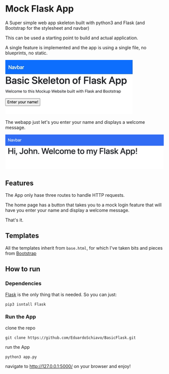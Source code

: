 # Mock Flask App

A Super simple web app skeleton built with python3 and Flask (and Bootstrap for the stylesheet and navbar)

This can be used a starting point to build and actual application.

A single feature is implemented and the app is using a single file, no blueprints, no static. 

![homepage](gallery/home.jpg)

The webapp just let's you enter your name and displays a welcome message.

![welcome message](gallery/welcome.jpg)



## Features

The App only hase three routes to handle HTTP requests. 

The home page has a button that takes you to a mock login feature that will have you enter your name and display a welcome message.

That's it.

## Templates

All the templates inherit from ``` base.html ```, for which I've taken bits and pieces from [Bootstrap](https://getbootstrap.com/)

## How to run

### Dependencies

[Flask](https://flask.palletsprojects.com/en/2.0.x/) is the only thing that is needed. So you can just:

```console
pip3 isntall Flask
```
### Run the App

clone the repo

```console
git clone https://github.com/EduardoSchiavo/BasicFlask.git
```

run the App
```console
python3 app.py
```

navigate to http://127.0.0.1:5000/ on your browser and enjoy!
